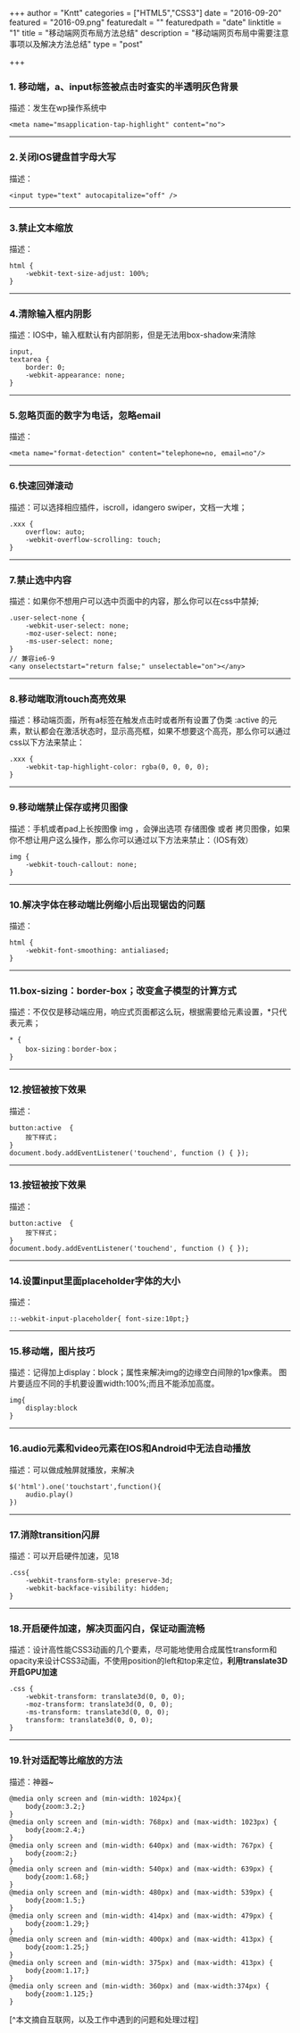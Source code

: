 +++
author = "Kntt"
categories = ["HTML5","CSS3"]
date = "2016-09-20"
featured = "2016-09.png"
featuredalt = ""
featuredpath = "date"
linktitle = "1"
title = "移动端网页布局方法总结"
description = "移动端网页布局中需要注意事项以及解决方法总结"
type = "post"

+++

### 1. 移动端，a、input标签被点击时查实的半透明灰色背景

描述：发生在wp操作系统中

```
<meta name="msapplication-tap-highlight" content="no">
```

--------------------------------------------------------------------------------

### 2.关闭IOS键盘首字母大写

描述：

```
<input type="text" autocapitalize="off" />
```

--------------------------------------------------------------------------------

### 3.禁止文本缩放

描述：

```
html {
    -webkit-text-size-adjust: 100%;
}
```

--------------------------------------------------------------------------------

### 4.清除输入框内阴影

描述：IOS中，输入框默认有内部阴影，但是无法用box-shadow来清除

```
input,
textarea {
    border: 0;
    -webkit-appearance: none;
}
```

--------------------------------------------------------------------------------

### 5.忽略页面的数字为电话，忽略email

描述：

```
<meta name="format-detection" content="telephone=no, email=no"/>
```

--------------------------------------------------------------------------------

### 6.快速回弹滚动

描述：可以选择相应插件，iscroll，idangero swiper，文档一大堆；

```
.xxx {
    overflow: auto;
    -webkit-overflow-scrolling: touch;
}
```

--------------------------------------------------------------------------------

### 7.禁止选中内容

描述：如果你不想用户可以选中页面中的内容，那么你可以在css中禁掉;

```
.user-select-none {
    -webkit-user-select: none;
    -moz-user-select: none;
    -ms-user-select: none;
}
// 兼容ie6-9
<any onselectstart="return false;" unselectable="on"></any>
```

--------------------------------------------------------------------------------

### 8.移动端取消touch高亮效果

描述：移动端页面，所有a标签在触发点击时或者所有设置了伪类 :active 的元素，默认都会在激活状态时，显示高亮框，如果不想要这个高亮，那么你可以通过css以下方法来禁止：

```
.xxx {
    -webkit-tap-highlight-color: rgba(0, 0, 0, 0);
}
```

--------------------------------------------------------------------------------

### 9.移动端禁止保存或拷贝图像

描述：手机或者pad上长按图像 img ，会弹出选项 存储图像 或者 拷贝图像，如果你不想让用户这么操作，那么你可以通过以下方法来禁止：（IOS有效）

```
img {
    -webkit-touch-callout: none;
}
```

--------------------------------------------------------------------------------

### 10.解决字体在移动端比例缩小后出现锯齿的问题

描述：

```
html {
    -webkit-font-smoothing: antialiased;
}
```

--------------------------------------------------------------------------------

### 11.box-sizing：border-box；改变盒子模型的计算方式

描述：不仅仅是移动端应用，响应式页面都这么玩，根据需要给元素设置，*只代表元素；

```
* {
    box-sizing：border-box；
}
```

--------------------------------------------------------------------------------

### 12.按钮被按下效果

描述：

```
button:active  {
    按下样式；
}
document.body.addEventListener('touchend', function () { });
```

--------------------------------------------------------------------------------

### 13.按钮被按下效果

描述：

```
button:active  {
    按下样式；
}
document.body.addEventListener('touchend', function () { });
```

--------------------------------------------------------------------------------

### 14.设置input里面placeholder字体的大小

描述：

```
::-webkit-input-placeholder{ font-size:10pt;}
```

--------------------------------------------------------------------------------

### 15.移动端，图片技巧

描述：记得加上display：block；属性来解决img的边缘空白间隙的1px像素。 图片要适应不同的手机要设置width:100%;而且不能添加高度。

```
img{
    display:block
}
```

--------------------------------------------------------------------------------

### 16.audio元素和video元素在IOS和Android中无法自动播放

描述：可以做成触屏就播放，来解决

```
$('html').one('touchstart',function(){
    audio.play()
})
```

--------------------------------------------------------------------------------

### 17.消除transition闪屏

描述：可以开启硬件加速，见18

```
.css{
    -webkit-transform-style: preserve-3d;
    -webkit-backface-visibility: hidden;
}
```

--------------------------------------------------------------------------------

### 18.开启硬件加速，解决页面闪白，保证动画流畅

描述：设计高性能CSS3动画的几个要素，尽可能地使用合成属性transform和opacity来设计CSS3动画，不使用position的left和top来定位，**利用translate3D开启GPU加速**

```
.css {
    -webkit-transform: translate3d(0, 0, 0);
    -moz-transform: translate3d(0, 0, 0);
    -ms-transform: translate3d(0, 0, 0);
    transform: translate3d(0, 0, 0);
}
```

--------------------------------------------------------------------------------

### 19.针对适配等比缩放的方法

描述：神器~

```
@media only screen and (min-width: 1024px){
    body{zoom:3.2;}
}
@media only screen and (min-width: 768px) and (max-width: 1023px) {
    body{zoom:2.4;}
}
@media only screen and (min-width: 640px) and (max-width: 767px) {
    body{zoom:2;}
}
@media only screen and (min-width: 540px) and (max-width: 639px) {
    body{zoom:1.68;}
}
@media only screen and (min-width: 480px) and (max-width: 539px) {
    body{zoom:1.5;}
}
@media only screen and (min-width: 414px) and (max-width: 479px) {
    body{zoom:1.29;}
}
@media only screen and (min-width: 400px) and (max-width: 413px) {
    body{zoom:1.25;}
}
@media only screen and (min-width: 375px) and (max-width: 413px) {
    body{zoom:1.17;}
}
@media only screen and (min-width: 360px) and (max-width:374px) {
    body{zoom:1.125;}
}
```

[^本文摘自互联网，以及工作中遇到的问题和处理过程]
